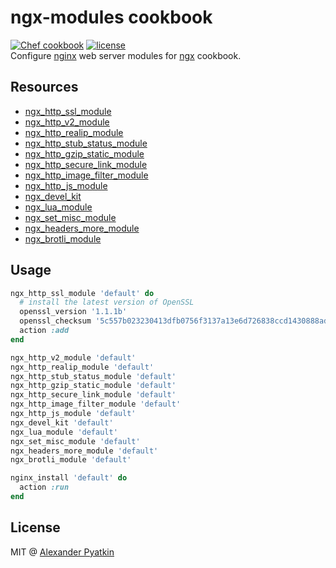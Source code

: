 # ngx-modules cookbook
[![Chef cookbook](https://img.shields.io/cookbook/v/ngx-modules.svg?style=flat-square)]()
[![license](https://img.shields.io/github/license/aspyatkin/ngx-modules-cookbook.svg?style=flat-square)]()  
Configure [nginx](http://nginx.org) web server modules for [ngx](https://github.com/aspyatkin/ngx-cookbook) cookbook.

## Resources

- [ngx_http_ssl_module](https://nginx.ru/en/docs/http/ngx_http_ssl_module.html)
- [ngx_http_v2_module](https://nginx.org/en/docs/http/ngx_http_v2_module.html)
- [ngx_http_realip_module](https://nginx.org/en/docs/http/ngx_http_realip_module.html)
- [ngx_http_stub_status_module](https://nginx.org/en/docs/http/ngx_http_stub_status_module.html)
- [ngx_http_gzip_static_module](http://nginx.org/en/docs/http/ngx_http_gzip_static_module.html)
- [ngx_http_secure_link_module](https://nginx.org/en/docs/http/ngx_http_secure_link_module.html)
- [ngx_http_image_filter_module](http://nginx.org/en/docs/http/ngx_http_image_filter_module.html)
- [ngx_http_js_module](http://nginx.org/en/docs/http/ngx_http_js_module.html)
- [ngx_devel_kit](https://github.com/simplresty/ngx_devel_kit)
- [ngx_lua_module](https://github.com/openresty/lua-nginx-module)
- [ngx_set_misc_module](https://github.com/openresty/set-misc-nginx-module)
- [ngx_headers_more_module](https://github.com/openresty/headers-more-nginx-module)
- [ngx_brotli_module](https://github.com/eustas/ngx_brotli)

## Usage

```ruby
ngx_http_ssl_module 'default' do
  # install the latest version of OpenSSL
  openssl_version '1.1.1b'
  openssl_checksum '5c557b023230413dfb0756f3137a13e6d726838ccd1430888ad15bfb2b43ea4b'
  action :add
end

ngx_http_v2_module 'default'
ngx_http_realip_module 'default'
ngx_http_stub_status_module 'default'
ngx_http_gzip_static_module 'default'
ngx_http_secure_link_module 'default'
ngx_http_image_filter_module 'default'
ngx_http_js_module 'default'
ngx_devel_kit 'default'
ngx_lua_module 'default'
ngx_set_misc_module 'default'
ngx_headers_more_module 'default'
ngx_brotli_module 'default'

nginx_install 'default' do
  action :run
end
```

## License
MIT @ [Alexander Pyatkin](https://github.com/aspyatkin)
